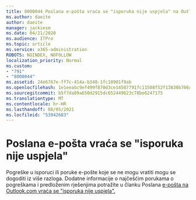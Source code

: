 ```yaml
---
title: 8000044 Poslana e-pošta vraća se "isporuka nije uspjela" na Outlook.com
ms.author: daeite
author: daeite
manager: jackiesm
ms.date: 04/21/2020
ms.audience: ITPro
ms.topic: article
ms.service: o365-administration
ROBOTS: NOINDEX, NOFOLLOW
localization_priority: Normal
ms.custom:
- "791"
- "8000044"
ms.assetid: 24e6767e-ff7c-414a-b348-1fc10901f9ab
ms.openlocfilehash: 1e1eeabc9ef499f870d3ce14507791fc11508f52f13830b706ad1044c98454c2
ms.sourcegitcommit: b5f7da89a650d2915dc652449623c78be6247175
ms.translationtype: MT
ms.contentlocale: hr-HR
ms.lasthandoff: 08/05/2021
ms.locfileid: "53942683"
---
```

# <a name="sent-email-comes-back-delivery-failed"></a>Poslana e-pošta vraća se "isporuka nije uspjela"

Pogreške u isporuci ili poruke e-pošte koje se ne mogu vratiti mogu se dogoditi iz više razloga. Dodatne informacije o najčešćim porukama o pogreškama i predloženim rješenjima potražite u članku Poslana [e-pošta na Outlook.com vraća se "isporuka nije uspjela".](https://support.office.com/article/45e048ac-f7b1-4c0f-b525-081cb34f1062?wt.mc_id=Office_Outlook_com_Alchemy)
  